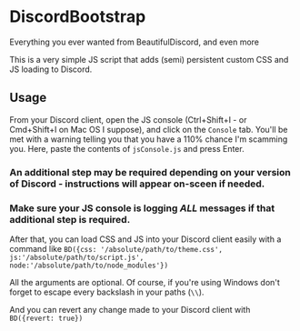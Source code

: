 # DiscordBootstrap
Everything you ever wanted from BeautifulDiscord, and even more

This is a very simple JS script that adds (semi) persistent custom CSS and JS loading to Discord.

## Usage
From your Discord client, open the JS console (Ctrl+Shift+I - or Cmd+Shift+I on Mac OS I suppose), and click on the
`Console` tab. You'll be met with a warning telling you that you have a 110% chance I'm scamming you. Here, paste the
contents of `jsConsole.js` and press Enter.

### An additional step may be required depending on your version of Discord - instructions will appear on-sceen if needed.
### Make sure your JS console is logging *ALL* messages if that additional step is required.

After that, you can load CSS and JS into your Discord client easily with a command like
`BD({css: '/absolute/path/to/theme.css', js:'/absolute/path/to/script.js', node:'/absolute/path/to/node_modules'})`

All the arguments are optional.
Of course, if you're using Windows don't forget to escape every backslash in your paths (`\\`).

And you can revert any change made to your Discord client with
`BD({revert: true})`
